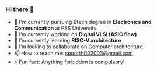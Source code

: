 ### Hi there 👋

- 📖 I'm currently pursuing Btech degree in **Electronics and Communication** at PES University.
- 🔭 I’m currently working on **Digital VLSI (ASIC flow)**
- 🌱 I’m currently learning **RISC-V architecture**
- 👯 I’m looking to collaborate on Computer architecture.
- 📫 How to reach me: spoorthi102003@gmail.com
- ⚡ Fun fact: Anything forbidden is compulsory!
<!--
**Spoorthi102003/Spoorthi102003** is a ✨ _special_ ✨ repository because its `README.md` (this file) appears on your GitHub profile.

Here are some ideas to get you started:

- 🔭 I’m currently working on Digital VLSI (ASIC flow)
- 🌱 I’m currently learning RISC-V architecture
- 👯 I’m looking to collaborate on Computer architecture.
- 📫 How to reach me: spoorthi102003@gmail.com
- ⚡ Fun fact: Anything forbidden is compulsory!
-->
